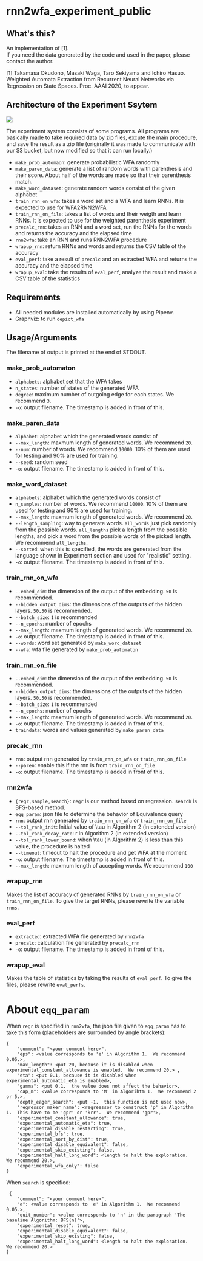 # rnn2wfa_experiment_public

## What's this?
An implementation of [1].  
If you need the data generated by the code and used in the paper, please contact the author.

[1] Takamasa Okudono, Masaki Waga, Taro Sekiyama and Ichiro Hasuo. Weighted Automata Extraction from Recurrent Neural Networks via Regression on State Spaces. Proc. AAAI 2020, to appear.

## Architecture of the Experiment Ssytem
![](docs/flow.png)

The experiment system consists of some programs.
All programs are basically made to take required data by zip files, excute the main procedure, and save the result as a zip file (originally it was made to communicate with our S3 bucket, but now modified so that it can run locally.)
- `make_prob_automaon`: generate probabilistic WFA randomly
- `make_paren_data`: generate a list of random words with parenthesis and their score.  About half of the words are made so that their parenthesis match.
- `make_word_dataset`: generate random words consist of the given alphabet
- `train_rnn_on_wfa`: takes a word set and a WFA and learn RNNs.  It is expected to use for WFA2RNN2WFA
- `train_rnn_on_file`: takes a list of words and their weigth and learn RNNs.  It is expected to use for the weighted parenthesis experiment
- `precalc_rnn`: takes an RNN and a word set, run the RNNs for the words and returns the accuracy and the elapsed time
- `rnn2wfa`: take an RNN and runs RNN2WFA procedure
- `wrapup_rnn`: return RNNs and words and returns the CSV table of the accuracy
- `eval_perf`: take a result of `precalc` and an extracted WFA and returns the accuracy and the elapsed time
- `wrapup_eval`: take the results of `eval_perf`, analyze the result and make a CSV table of the statistics


## Requirements
- All needed modules are installed automatically by using Pipenv.
- Graphviz: to run `depict_wfa`

## Usage/Arguments
The filename of output is printed at the end of STDOUT.

### make_prob_automaton
- `alphabets`: alphabet set that the WFA takes
- `n_states`: number of states of the generated WFA
- `degree`: maximum number of outgoing edge for each states.  We recommend `3`.
- `-o`: output filename.  The timestamp is added in front of this.

### make_paren_data
- `alphabet`: alphabet which the generated words consist of 
- `--max_length`: maxmum length of generated words.  We recommend `20`.
- `--num`: number of words.  We recommend `10000`.  10% of them are used for testing and 90% are used for training.
- `--seed`: random seed
- `-o`: output filename.  The timestamp is added in front of this.

### make_word_dataset
- `alphabets`: alphabet which the generated words consist of 
- `n_samples`: number of words.  We recommend `10000`.  10% of them are used for testing and 90% are used for training.
- `--max_length`: maxmum length of generated words.  We recommend `20`.
- `--length_sampling`: way to generate words.  `all_words` just pick randomly from the possible words.  `all_lengths` pick a length from the possible lengths, and pick a word from the possible words of the picked length.  We recommend `all_lengths`.
- `--sorted`: when this is specified, the words are generated from the language shown in Experiment section and used for "realistic" setting.
- `-o`: output filename.  The timestamp is added in front of this.

### train_rnn_on_wfa
- `--embed_dim`: the dimension of the output of the embedding.  `50` is recommended.
- `--hidden_output_dims`: the dimensions of the outputs of the hidden layers.  `50,50` is recommended.
- `--batch_size`: `1` is recommended
- `--n_epochs`: number of epochs
- `--max_length`: maxmum length of generated words.  We recommend `20`.
- `-o`: output filename.  The timestamp is added in front of this.
- `--words`: word set generated by `make_word_dataset`
- `--wfa`: wfa file generated by `make_prob_automaton`

### train_rnn_on_file
- `--embed_dim`: the dimension of the output of the embedding.  `50` is recommended.
- `--hidden_output_dims`: the dimensions of the outputs of the hidden layers.  `50,50` is recommended.
- `--batch_size`: `1` is recommended
- `--n_epochs`: number of epochs
- `--max_length`: maxmum length of generated words.  We recommend `20`.
- `-o`: output filename.  The timestamp is added in front of this.
- `traindata`: words and values generated by `make_paren_data`

### precalc_rnn
- `rnn`: output rnn generated by `train_rnn_on_wfa` or `train_rnn_on_file`
- `--paren`: enable this if the rnn is from `train_rnn_on_file`
- `-o`: output filename.  The timestamp is added in front of this.

### rnn2wfa
- `{regr,sample,search}`: `regr` is our method based on regression.  `search` is BFS-based method.
- `eqq_param`: json file to determine the behavior of Equivalence query
- `rnn`: output rnn generated by `train_rnn_on_wfa` or `train_rnn_on_file`
- `--tol_rank_init`: Initial value of \tau in Algorithm 2 (in extended version)
- `--tol_rank_decay_rate`: r in Algorithm 2 (in extended version)
- `--tol_rank_lower_bound`: when \tau (in Algorithm 2) is less than this value, the procedure is halted
- `--timeout`: timeout to halt the procedure and get WFA at the moment
- `-o`: output filename.  The timestamp is added in front of this.
- `--max_length`: maxmum length of accepting words.  We recommend `100`


### wrapup_rnn
Makes the list of accuracy of generated RNNs by `train_rnn_on_wfa` or `train_rnn_on_file`.
To give the target RNNs, please rewrite the variable `rnns`.

### eval_perf
- `extracted`: extracted WFA file generated by `rnn2wfa`
- `precalc`: calculation file generated by `precalc_rnn`
- `-o`: output filename.  The timestamp is added in front of this.


### wrapup_eval
Makes the table of statistics by taking the results of `eval_perf`.
To give the files, please rewrite `eval_perfs`.

# About `eqq_param`
When `regr` is specified in `rnn2wfa`, the json file given to `eqq_param` has to take this form (placeholders are surrounded by angle brackets):
```
{
    "comment": "<your comment here>",
    "eps": <value corresponds to 'e' in Algorithm 1.  We recommend 0.05.>,
    "max_length": <put 20, because it is disabled when experimental_constant_allowance is enabled.  We recommend 20.> ,
    "eta": <put 0.1, because it is disabled when experimental_automatic_eta is enabled>,
    "gamma": <put 0.1.  the value does not affect the behavior>,
    "cap_m": <value corresponds to 'M' in Algorihtm 1.  We recommend 2 or 5.>,
    "depth_eager_search": <put -1.  this function is not used now>,
    "regressor_maker_name": <regreessor to construct 'p' in Algorithm 1.  This have to be 'gpr' or 'krr'.  We recommend 'gpr'>,
    "experimental_constant_allowance": true,
    "experimental_automatic_eta": true,
    "experimental_disable_restarting": true,
    "experimental_bfs": true,
    "experimental_sort_by_dist": true,
    "experimental_disable_equivalent": false,
    "experimental_skip_existing": false,
    "experimental_halt_long_word": <length to halt the exploration.  We recommend 20.>,
    "experimental_wfa_only": false
}
```


When `search` is specified:
```
 {
    "comment": "<your comment here>",
    "e": <value corresponds to 'e' in Algorithm 1.  We recommend 0.05.>,
    "quit_number": <value corresponds to 'n' in the paragraph 'The baseline Algorithm: BFS(n)'>,
    "experimental_reset": true,
    "experimental_disable_equivalent": false,
    "experimental_skip_existing": false,
    "experimental_halt_long_word": <length to halt the exploration.  We recommend 20.>
}
```